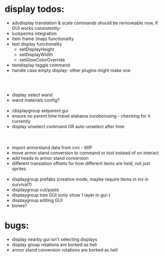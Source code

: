 # display todos:
- advdisplay translation & scale commands should be removeable now, if GUI works consistently-
- luckperms integration
- item frame (map) functionality
- text display functionality
  - setDisplayHeight 
  - setDisplayWidth
  - setGlowColorOverride
- textdisplay toggle command
- handle case empty display- other plugins might make one

</br></br>
- display select wand
- wand materials config?
</br></br>
- /displaygroup setparent gui
- ensure no parent time travel alabama ouroborosing - checking for it currently
- display unselect command OR auto-unselect after time
</br></br></br></br>
- import armorstand data from cmi - WIP
- move armor stand conversion to command or tool instead of on interact
- add heads to armor stand conversion
- different translation offsets for how different items are held, not just sprites
</br></br>
- displaygroup prefabs (creative mode, maybe require items in inv in survival?)
- displaygroup cut/paste
- displaygroup tree GUI (only show 1 layer in gui-)
- displaygroup editing GUI
- bones?

# bugs:
- display nearby gui isn't selecting displays
- display group rotations are borked as hell
- armor stand conversion rotations are borked as hell
